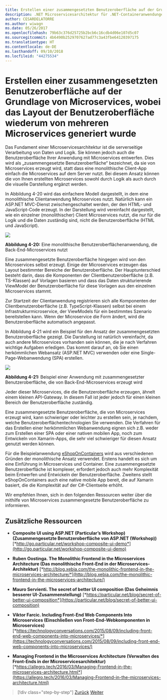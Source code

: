 ```yaml
---
title: Erstellen einer zusammengesetzten Benutzeroberfläche auf der Grundlage von Microservices, wobei das Layout der Benutzeroberfläche wiederum von mehreren Microservices generiert wurde
description: .NET Microservicesarchitektur für .NET-Containeranwendungen | Erstellen einer zusammengesetzten Benutzeroberfläche auf der Grundlage von Microservices, wobei das Layout der Benutzeroberfläche wiederum von mehreren Microservices generiert wurde
author: CESARDELATORRE
ms.author: wiwagn
ms.date: 05/26/2017
ms.openlocfilehash: 79b63c376d25725b2bcb6c16cdb4d06e107d5c07
ms.sourcegitcommit: 4b6490b2529707627ad77c3a43fbe64120397175
ms.translationtype: HT
ms.contentlocale: de-DE
ms.lasthandoff: 09/10/2018
ms.locfileid: "44275534"
---
```

# <a name="creating-composite-ui-based-on-microservices-including-visual-ui-shape-and-layout-generated-by-multiple-microservices"></a>Erstellen einer zusammengesetzten Benutzeroberfläche auf der Grundlage von Microservices, wobei das Layout der Benutzeroberfläche wiederum von mehreren Microservices generiert wurde

Das Fundament einer Microservicesarchitektur ist die serverseitige Verarbeitung von Daten und Logik. Sie können jedoch auch die Benutzeroberfläche Ihrer Anwendung mit Microservices entwerfen. Dies wird als „zusammengesetzte Benutzeroberfläche“ bezeichnet, da sie von Microservices erzeugt wird, statt dass eine monolithische Client-App einfach die Microservices auf dem Server nutzt. Bei diesem Ansatz können die von Ihnen erstellten Microservices sowohl durch Logik als auch durch die visuelle Darstellung ergänzt werden.

In Abbildung 4-20 wird das einfachere Modell dargestellt, in dem eine monolithische Clientanwendung Microservices nutzt. Natürlich kann ein ASP.NET MVC-Dienst zwischengeschaltet werden, der den HTML- und JavaScript-Code erzeugt. In der Darstellung wird vereinfacht dargestellt, wie ein einzelner (monolithischer) Client Microservices nutzt, die nur für die Logik und die Daten zuständig sind, nicht die Benutzeroberfläche (HTML und JavaScript).

![](./media/image20.png)

**Abbildung 4-20:** Eine monolithische Benutzeroberflächenanwendung, die Back-End-Microservices nutzt

Eine zusammengesetzte Benutzeroberfläche hingegen wird von den Microservices selbst erzeugt. Einige der Microservices erzeugen das Layout bestimmter Bereiche der Benutzeroberfläche. Der Hauptunterschied besteht darin, dass die Komponenten der Clientbenutzeroberfläche (z.B. TS-Klassen) auf Vorlagen basieren und dass das Daten strukturierende ViewModel der Benutzeroberfläche für diese Vorlagen aus den einzelnen Microservices stammt.

Zur Startzeit der Clientanwendung registrieren sich alle Komponenten der Clientbenutzeroberfläche (z.B. TypeScript-Klassen) selbst bei einem Infrastrukturmicroservice, der ViewModels für ein bestimmtes Szenario bereitstellen kann. Wenn der Microservice die Form ändert, wird die Benutzeroberfläche automatisch angepasst.

In Abbildung 4-21 wird ein Beispiel für den Ansatz der zusammengesetzten Benutzeroberfläche gezeigt. Die Darstellung ist natürlich vereinfacht, da auch andere Microservices vorhanden sein können, die je nach Verfahren wichtige Aufgaben erledigen. Das kommt darauf an, ob Sie einen herkömmlichen Webansatz (ASP.NET MVC) verwenden oder eine Single-Page-Webanwendung (SPA) erstellen.

![](./media/image21.png)

**Abbildung 4-21:** Beispiel einer Anwendung mit zusammengesetzter Benutzeroberfläche, die von Back-End-Microservices erzeugt wird

Jeder dieser Microservices, die die Benutzeroberfläche erzeugen, ähnelt einem kleinen API-Gateway. In diesem Fall ist jeder jedoch für einen kleinen Bereich der Benutzeroberfläche zuständig.

Eine zusammengesetzte Benutzeroberfläche, die von Microservices erzeugt wird, kann schwieriger oder leichter zu erstellen sein, je nachdem, welche Benutzeroberflächentechnologien Sie verwenden. Die Verfahren für das Erstellen einer herkömmlichen Webanwendung eignen sich z.B. weder zum Erstellen einer SPA oder einer nativen mobilen App, noch zum Entwickeln von Xamarin-Apps, die sehr viel schwieriger für diesen Ansatz genutzt werden können.

Für die Beispielanwendung [eShopOnContainers](https://aka.ms/MicroservicesArchitecture) wird aus verschiedenen Gründen der monolithische Ansatz verwendet. Erstens handelt es sich um eine Einführung in Microservices und Container. Eine zusammengesetzte Benutzeroberfläche ist komplexer, erfordert jedoch auch mehr Komplexität beim Entwerfen und Entwickeln der Benutzeroberfläche. Zweitens stellt eShopOnContainers auch eine native mobile App bereit, die auf Xamarin basiert, die die Komplexität auf der C\#-Clientseite erhöht.

Wir empfehlen Ihnen, sich in den folgenden Ressourcen weiter über die mithilfe von Microservices zusammengesetzte Benutzeroberfläche zu informieren.

## <a name="additional-resources"></a>Zusätzliche Ressourcen

-   **Composite UI using ASP.NET (Particular’s Workshop) (Zusammengesetzte Benutzeroberfläche von ASP.NET (Workshop))**
    [*http://go.particular.net/workshop-composite-ui-demo*](http://go.particular.net/workshop-composite-ui-demo)

-   **Ruben Oostinga. The Monolithic Frontend in the Microservices Architecture (Das monolithische Front-End in der Microservices-Architektur)**
    [*http://blog.xebia.com/the-monolithic-frontend-in-the-microservices-architecture/*](http://blog.xebia.com/the-monolithic-frontend-in-the-microservices-architecture/)

-   **Mauro Servienti. The secret of better UI composition (Das Geheimnis besserer UI-Zusammenstellung)**
    [*https://particular.net/blog/secret-of-better-ui-composition*](https://particular.net/blog/secret-of-better-ui-composition)

-   **Viktor Farcic. Including Front-End Web Components Into Microservices (Einschließen von Front-End-Webkomponenten in Microservices)**
    [*https://technologyconversations.com/2015/08/09/including-front-end-web-components-into-microservices/*](https://technologyconversations.com/2015/08/09/including-front-end-web-components-into-microservices/)

-   **Managing Frontend in the Microservices Architecture (Verwalten des Front-Ends in der Microservicesarchitektur)**\
    [*https://allegro.tech/2016/03/Managing-Frontend-in-the-microservices-architecture.html*](https://allegro.tech/2016/03/Managing-Frontend-in-the-microservices-architecture.html)


>[!div class="step-by-step"]
[Zurück](microservices-addressability-service-registry.md)
[Weiter](resilient-high-availability-microservices.md)
